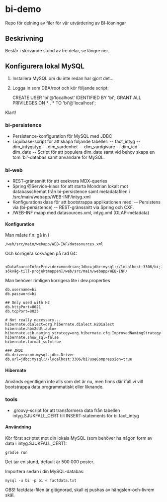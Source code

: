 # bi-demo
Repo för delning av filer för vår utvärdering av BI-lösningar

## Beskrivning
Består i skrivande stund av tre delar, se längre ner.

## Konfigurera lokal MySQL
1. Installera MySQL om du inte redan har gjort det...
2. Logga in som DBA/root och kör följande script:

    CREATE USER 'bi'@'localhost' IDENTIFIED BY 'bi';
    GRANT ALL PRIVILEGES ON * . * TO 'bi'@'localhost';
    
Klart!

### bi-persistence
- Persistence-konfiguration för MySQL med JDBC
- Liquibase-script för att skapa följande tabeller:
-- fact_intyg
-- dim_intygstyp
-- dim_vardenhet
-- dim_vardgivare
-- dim_icd
-- dim_date
-- Script för att populera dim_date samt vid behov skapa en tom 'bi'-databas samt användare för MySQL.

### bi-web
- REST-gränssnitt för att exekvera MDX-queries
- Spring @Service-klass för att starta Mondrian lokalt mot databasschemat från bi-persistence samt metadatafilen i /src/main/webapp/WEB-INF/intyg.xml
- Konfigurationsklass för att bootstrappa applikationen med:
-- Persistens via (bi-persistence)
-- REST-gränssnitt via Spring och CXF.
- /WEB-INF mapp med datasources.xml, intyg.xml (OLAP-metadata)

#### Konfiguration
Man måste f.n. gå in i

    /web/src/main/webapp/WEB-INF/datasources.xml
    
Och korrigera sökvägen på rad 64:

        <DataSourceInfo>Provider=mondrian;Jdbc=jdbc:mysql://localhost:3306/bi;JdbcDrivers=com.mysql.jdbc.Driver;JdbcUser=bi;JdbcPassword=bi;PoolNeeded=false;Catalog=file:/[absolut-sökväg-till-projektmappen]/web/src/main/webapp/WEB-INF/


Man behöver rimligen korrigera lite i dev.properties

    db.username=bi
    db.password=bi
    
    ## Only used with H2
    db.httpPort=8021
    db.tcpPort=8023
    
    # Not really necessary...
    hibernate.dialect=org.hibernate.dialect.H2Dialect
    hibernate.hbm2ddl.auto=
    hibernate.ejb.naming_strategy=org.hibernate.cfg.ImprovedNamingStrategy
    hibernate.show_sql=false
    hibernate.format_sql=true
    
    ### JNDI
    db.driver=com.mysql.jdbc.Driver
    db.url=jdbc:mysql://localhost:3306/bi?useCompression=true
    


#### Hibernate
Används egentligen inte alls som det är nu, men finns där ifall vi vill bootstrappa data programmatiskt eller liknande.

### tools
- .groovy-script för att transformera data från tabellen intyg.SJUKFALL_CERT till INSERT-statements för bi.fact_intyg

#### Användning
Kör först scriptet mot din lokala MySQL (som behöver ha någon form av data i intyg.SJUKFALL_CERT):

    gradle run
    
Det tar en stund, default är 500 000 poster.

Importera sedan i din MySQL-databas:

    mysql -u bi -p bi < factdata.txt
    
OBS! factdata-filen är gitignorad, skall ej pushas av hängslen-och-livrem skäl.